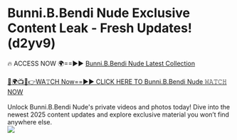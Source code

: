 # Bunni.B.Bendi Nude Exclusive Content Leak - Fresh Updates! (d2yv9)

🔥 ACCESS NOW 🌍==►► <a href="https://tinyurl.com/yc657z5k" rel="nofollow">Bunni.B.Bendi Nude Latest Collection</a>
<br><br>
[🔴🌍📺📱👉WA𝚃CH Now==►► CLICK HERE TO Bunni.B.Bendi Nude 𝚆𝙰𝚃𝙲𝙷 NOW](https://tinyurl.com/yc657z5k)
<br><br>
Unlock Bunni.B.Bendi Nude's private videos and photos today! Dive into the newest 2025 content updates and explore exclusive material you won’t find anywhere else.
<br>
<a href="https://tinyurl.com/yc657z5k" rel="nofollow" data-target="animated-image.originalLink"><img src="https://camo.githubusercontent.com/8a4f000d20f83aca3bf7ec5f350d767afa0574a8a352519fd8cfa583a6f93a33/68747470733a2f2f692e696d6775722e636f6d2f644a486b345a712e676966" data-canonical-src="https://i.imgur.com/dJHk4Zq.gif" style="max-width: 100%; display: inline-block;" data-target="animated-image.originalImage"></a>
<br>

